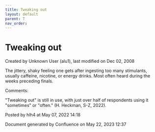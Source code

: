 ```yaml
---
title: Tweaking out
layout: default
parent: T
nav_order:
---
```


# Tweaking out

Created by  Unknown User (alu1), last modified on Dec 02, 2008

The jittery, shaky feeling one gets after ingesting too many stimulants, usually caffeine, nicotine, or energy drinks. Most often heard during the weeks preceding finals.

Comments:

&quot;Tweaking out&quot; is still in use, with just over half of respondents using it &quot;sometimes&quot; or &quot;often.&quot; (H. Heckman, S-Z, 2022).

Posted by hlh4 at May 07, 2022 14:18

Document generated by Confluence on May 22, 2023 12:37


